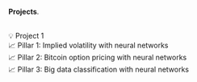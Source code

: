 

<strong>Projects</strong>.

<br/>💡 Project 1 &nbsp;
<br/>📈 Pillar 1: Implied volatility with neural networks &nbsp;
<br/>📈 Pillar 2: Bitcoin option pricing with neural networks &nbsp;
<br/>📈 Pillar 3: Big data classification with neural networks
